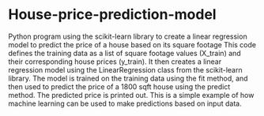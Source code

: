 # House-price-prediction-model
Python program using the scikit-learn library to create a linear regression model to predict the price of a house based on its square footage
This code defines the training data as a list of square footage values (X_train) and their corresponding house prices (y_train). It then creates a linear regression model using the LinearRegression class from the scikit-learn library.
The model is trained on the training data using the fit method, and then used to predict the price of a 1800 sqft house using the predict method. The predicted price is printed out.
This is a simple example of how machine learning can be used to make predictions based on input data.

